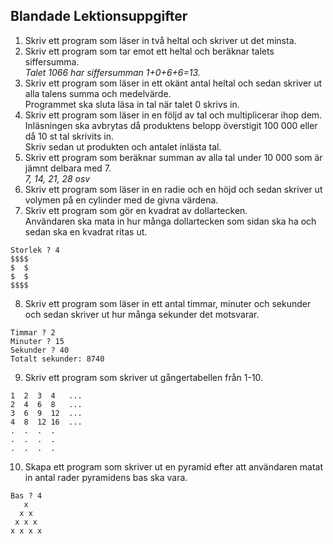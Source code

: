 ## Blandade Lektionsuppgifter


1. Skriv ett program som läser in två heltal och skriver ut det minsta.
2. Skriv ett program som tar emot ett heltal och beräknar talets siffersumma. <br> 
  _Talet 1066 har siffersumman 1+0+6+6=13._
3. Skriv ett program som läser in ett okänt antal heltal och sedan skriver ut alla talens summa och medelvärde. <br> 
  Programmet ska sluta läsa in tal när talet 0 skrivs in.
4. Skriv ett program som läser in en följd av tal och multiplicerar ihop dem. <br>
  Inläsningen ska avbrytas då produktens belopp överstigit 100 000 eller då 10 st tal skrivits in. <br>
  Skriv sedan ut produkten och antalet inlästa tal.
5. Skriv ett program som beräknar summan av alla tal under 10 000 som är jämnt delbara med 7. <br> _7, 14, 21, 28 osv_
6. Skriv ett program som läser in en radie och en höjd och sedan skriver ut volymen på en cylinder med de givna värdena.
7. Skriv ett program som gör en kvadrat av dollartecken. <br>
  Användaren ska mata in hur många dollartecken som sidan ska ha och sedan ska en kvadrat ritas ut.<br>
  ```
  Storlek ? 4
  $$$$
  $  $
  $  $
  $$$$
  ```
8. Skriv ett program som läser in ett antal timmar, minuter och sekunder och sedan skriver ut hur många sekunder det motsvarar.
  ```
  Timmar ? 2
  Minuter ? 15
  Sekunder ? 40
  Totalt sekunder: 8740
  ```
9. Skriv ett program som skriver ut gångertabellen från 1-10.
  ```
  1  2  3  4   ...
  2  4  6  8   ...
  3  6  9  12  ...
  4  8  12 16  ...
  .  .  .  . 
  .  .  .  . 
  .  .  .  .
  ```
10. Skapa ett program som skriver ut en pyramid efter att användaren matat in antal rader pyramidens bas ska vara.
``` 
Bas ? 4
   x
  x x
 x x x
x x x x
```